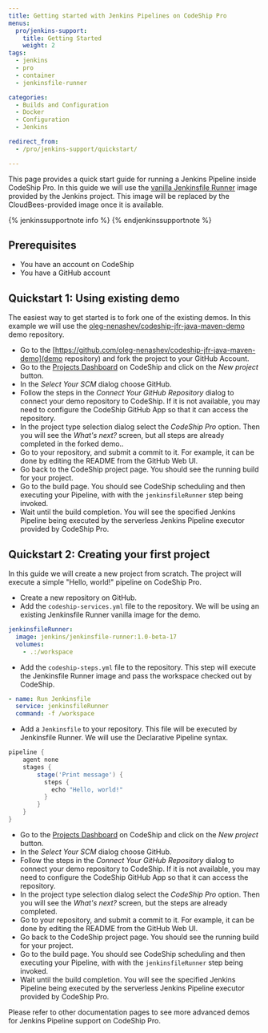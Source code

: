 ```yaml
---
title: Getting started with Jenkins Pipelines on CodeShip Pro
menus:
  pro/jenkins-support:
    title: Getting Started
    weight: 2
tags:
  - jenkins
  - pro
  - container
  - jenkinsfile-runner

categories:
  - Builds and Configuration
  - Docker
  - Configuration
  - Jenkins

redirect_from:
  - /pro/jenkins-support/quickstart/

---
```


This page provides a quick start guide for running a Jenkins Pipeline inside CodeShip Pro.
In this guide we will use the [vanilla Jenkinsfile Runner](https://github.com/jenkinsci/jenkinsfile-runner/tree/master/vanilla-package) image provided by the Jenkins project.
This image will be replaced by the CloudBees-provided image once it is available.

{% jenkinssupportnote info %}
{% endjenkinssupportnote %}

## Prerequisites

* You have an account on CodeShip
* You have a GitHub account

## Quickstart 1: Using existing demo

The easiest way to get started is to fork one of the existing demos.
In this example we will use the [oleg-nenashev/codeship-jfr-java-maven-demo](https://github.com/oleg-nenashev/codeship-jfr-java-maven-demo) demo repository.

* Go to the [https://github.com/oleg-nenashev/codeship-jfr-java-maven-demo](demo repository) and fork the project to your GitHub Account.
* Go to the [Projects Dashboard](https://app.codeship.com/projects) on CodeShip and click on the _New project_ button.
* In the _Select Your SCM_ dialog choose GitHub.
* Follow the steps in the _Connect Your GitHub Repository_ dialog to connect your demo repository to CodeShip.
  If it is not available, you may need to configure the CodeShip GitHub App so that it can access the repository.
* In the project type selection dialog select the _CodeShip Pro_ option.
  Then you will see the _What's next?_ screen, but all steps are already completed in the forked demo..
* Go to your repository, and submit a commit to it.
  For example, it can be done by editing the README from the GitHub Web UI.
* Go back to the CodeShip project page.
  You should see the running build for your project.
* Go to the build page. You should see CodeShip scheduling and then executing your Pipeline, with with the `jenkinsfileRunner` step being invoked.
* Wait until the build completion. You will see the specified Jenkins Pipeline being executed by the serverless Jenkins Pipeline executor provided by CodeShip Pro.

## Quickstart 2: Creating your first project

In this guide we will create a new project from scratch.
The project will execute a simple "Hello, world!" pipeline on CodeShip Pro.

* Create a new repository on GitHub.
* Add the `codeship-services.yml` file to the repository.
   We will be using an existing Jenkinsfile Runner vanilla image for the demo.

```yaml
jenkinsfileRunner:
  image: jenkins/jenkinsfile-runner:1.0-beta-17
  volumes:
    - .:/workspace
```

* Add the `codeship-steps.yml` file to the repository.
   This step will execute the Jenkinsfile Runner image and pass the workspace checked out by CodeShip.

```yaml
- name: Run Jenkinsfile
  service: jenkinsfileRunner
  command: -f /workspace
```

* Add a `Jenkinsfile` to your repository.
   This file will be executed by Jenkinsfile Runner.
   We will use the Declarative Pipeline syntax.

```groovy
pipeline {
    agent none
    stages {
        stage('Print message') {
          steps {
            echo "Hello, world!"
          }
        }
    }
}
```

* Go to the [Projects Dashboard](https://app.codeship.com/projects) on CodeShip and click on the _New project_ button.
* In the _Select Your SCM_ dialog choose GitHub.
* Follow the steps in the _Connect Your GitHub Repository_ dialog to connect your demo repository to CodeShip.
  If it is not available, you may need to configure the CodeShip GitHub App so that it can access the repository.
* In the project type selection dialog select the _CodeShip Pro_ option.
  Then you will see the _What's next?_ screen, but the steps are already completed.
* Go to your repository, and submit a commit to it.
  For example, it can be done by editing the README from the GitHub Web UI.
* Go back to the CodeShip project page.
  You should see the running build for your project.
* Go to the build page. You should see CodeShip scheduling and then executing your Pipeline, with with the `jenkinsfileRunner` step being invoked.
* Wait until the build completion. You will see the specified Jenkins Pipeline being executed by the serverless Jenkins Pipeline executor provided by CodeShip Pro.

Please refer to other documentation pages to see more advanced demos for Jenkins Pipeline support on CodeShip Pro.
